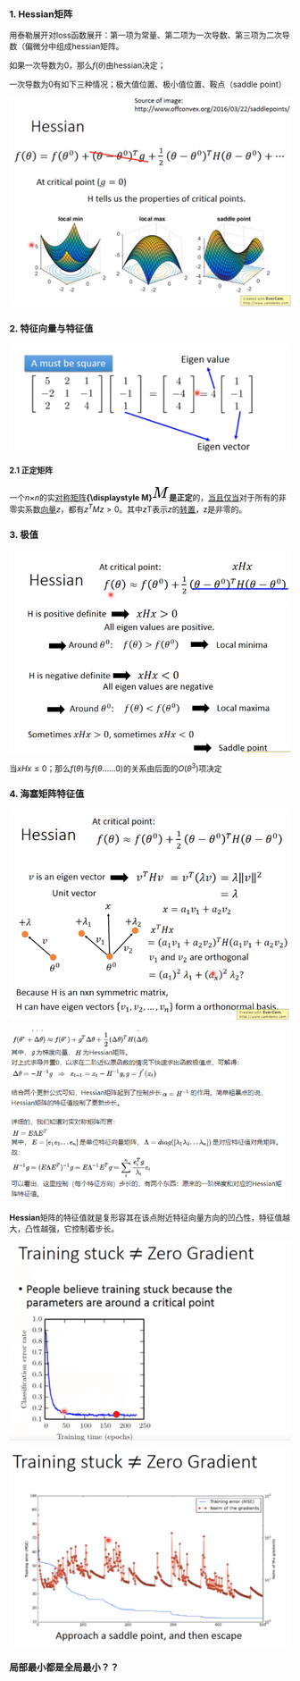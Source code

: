 ### 1. Hessian矩阵

用泰勒展开对loss函数展开：第一项为常量、第二项为一次导数、第三项为二次导数（偏微分中组成hessian矩阵。

如果一次导数为0，那么$f(\theta)$由hessian决定；

一次导数为0有如下三种情况；极大值位置、极小值位置、鞍点（saddle point）

![image-20200514143939028](../imags/image-20200514143939028.png)

### 2. 特征向量与特征值

![image-20200514144221272](../imags/image-20200514144221272.png)

#### 2.1 正定矩阵

一个*n*×*n*的实[对称矩阵](https://zh.wikipedia.org/wiki/對稱矩陣)**{\displaystyle M}![M](../imags/f82cade9898ced02fdd08712e5f0c0151758a0dd.svg)**是**正定**的，[当且仅当](https://zh.wikipedia.org/wiki/当且仅当)对于所有的非零实系数[向量](https://zh.wikipedia.org/wiki/向量)*z*，都有$z^TMz > 0$。其中*z*T表示*z*的[转置](https://zh.wikipedia.org/wiki/轉置)，z是非零的。



### 3. 极值

![image-20200514145006750](../imags/image-20200514145006750.png)

当$xHx\le 0$；那么$f(\theta)$与$f(\theta……0)$的关系由后面的$O(\theta^3)$项决定

### 4. 海塞矩阵特征值

![image-20200514150029576](../imags/image-20200514150029576.png)

 ![image-20200514161449584](../imags/image-20200514161449584.png)

**Hessian**矩阵的特征值就是复形容其在该点附近特征向量方向的凹凸性，特征值越大，凸性越强，它控制着步长。

![image-20200514150442715](../imags/image-20200514150442715.png)



![image-20200514150540756](../imags/image-20200514150540756.png)

   ### 局部最小都是全局最小？？